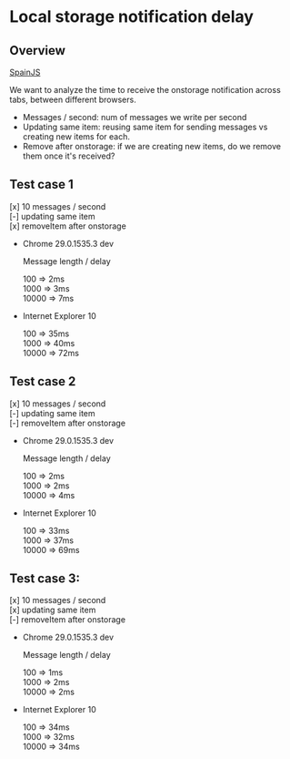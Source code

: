 Local storage notification delay
================================

Overview
--------
[SpainJS](http://spainjs.org/)

We want to analyze the time to receive the onstorage notification across tabs, between different browsers.

* Messages / second: num of messages we write per second  
* Updating same item: reusing same item for sending messages vs creating new items for each.  
* Remove after onstorage: if we are creating new items, do we remove them once it's received?


Test case 1
-----------

[x] 10 messages / second  
[-] updating same item  
[x] removeItem after onstorage

- Chrome 29.0.1535.3 dev

  Message length / delay

  100 => 2ms  
  1000 => 3ms  
  10000 => 7ms  
  
- Internet Explorer 10

  100 => 35ms  
  1000 => 40ms  
  10000 => 72ms  
  
  
Test case 2
-----------

[x] 10 messages / second  
[-] updating same item  
[-] removeItem after onstorage  

- Chrome 29.0.1535.3 dev

  Message length / delay
  
  100 => 2ms  
  1000 => 2ms  
  10000 => 4ms

- Internet Explorer 10

  100 => 33ms  
  1000 => 37ms  
  10000 => 69ms
  

Test case 3:
------------

[x] 10 messages / second    
[x] updating same item  
[-] removeItem after onstorage

- Chrome 29.0.1535.3 dev

  Message length / delay
  
  100 => 1ms  
  1000 => 2ms  
  10000 => 2ms  

- Internet Explorer 10

  100 => 34ms  
  1000 => 32ms  
  10000 => 34ms
